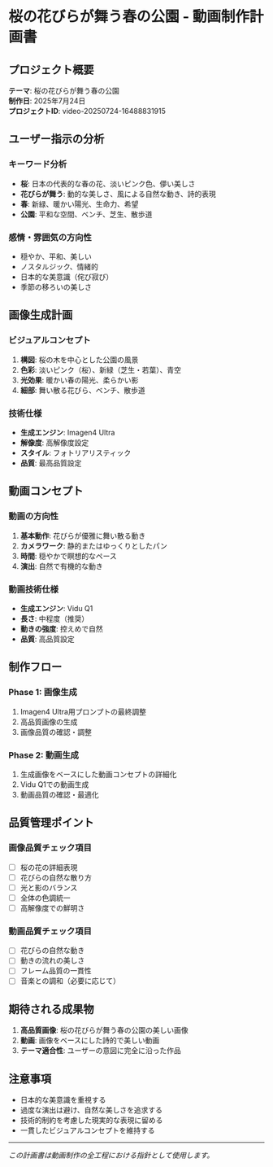 # 桜の花びらが舞う春の公園 - 動画制作計画書

## プロジェクト概要
**テーマ**: 桜の花びらが舞う春の公園  
**制作日**: 2025年7月24日  
**プロジェクトID**: video-20250724-16488831915

## ユーザー指示の分析

### キーワード分析
- **桜**: 日本の代表的な春の花、淡いピンク色、儚い美しさ
- **花びらが舞う**: 動的な美しさ、風による自然な動き、詩的表現
- **春**: 新緑、暖かい陽光、生命力、希望
- **公園**: 平和な空間、ベンチ、芝生、散歩道

### 感情・雰囲気の方向性
- 穏やか、平和、美しい
- ノスタルジック、情緒的
- 日本的な美意識（侘び寂び）
- 季節の移ろいの美しさ

## 画像生成計画

### ビジュアルコンセプト
1. **構図**: 桜の木を中心とした公園の風景
2. **色彩**: 淡いピンク（桜）、新緑（芝生・若葉）、青空
3. **光効果**: 暖かい春の陽光、柔らかい影
4. **細部**: 舞い散る花びら、ベンチ、散歩道

### 技術仕様
- **生成エンジン**: Imagen4 Ultra
- **解像度**: 高解像度設定
- **スタイル**: フォトリアリスティック
- **品質**: 最高品質設定

## 動画コンセプト

### 動画の方向性
1. **基本動作**: 花びらが優雅に舞い散る動き
2. **カメラワーク**: 静的またはゆっくりとしたパン
3. **時間**: 穏やかで瞑想的なペース
4. **演出**: 自然で有機的な動き

### 動画技術仕様
- **生成エンジン**: Vidu Q1
- **長さ**: 中程度（推奨）
- **動きの強度**: 控えめで自然
- **品質**: 高品質設定

## 制作フロー

### Phase 1: 画像生成
1. Imagen4 Ultra用プロンプトの最終調整
2. 高品質画像の生成
3. 画像品質の確認・調整

### Phase 2: 動画生成
1. 生成画像をベースにした動画コンセプトの詳細化
2. Vidu Q1での動画生成
3. 動画品質の確認・最適化

## 品質管理ポイント

### 画像品質チェック項目
- [ ] 桜の花の詳細表現
- [ ] 花びらの自然な散り方
- [ ] 光と影のバランス
- [ ] 全体の色調統一
- [ ] 高解像度での鮮明さ

### 動画品質チェック項目
- [ ] 花びらの自然な動き
- [ ] 動きの流れの美しさ
- [ ] フレーム品質の一貫性
- [ ] 音楽との調和（必要に応じて）

## 期待される成果物

1. **高品質画像**: 桜の花びらが舞う春の公園の美しい画像
2. **動画**: 画像をベースにした詩的で美しい動画
3. **テーマ適合性**: ユーザーの意図に完全に沿った作品

## 注意事項

- 日本的な美意識を重視する
- 過度な演出は避け、自然な美しさを追求する
- 技術的制約を考慮した現実的な表現に留める
- 一貫したビジュアルコンセプトを維持する

---
*この計画書は動画制作の全工程における指針として使用します。*